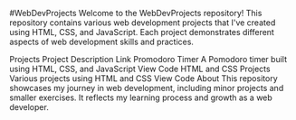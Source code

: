 #WebDevProjects
Welcome to the WebDevProjects repository! This repository contains various web development projects that I've created using HTML, CSS, and JavaScript. Each project demonstrates different aspects of web development skills and practices.

Projects
Project	Description	Link
Promodoro Timer	A Pomodoro timer built using HTML, CSS, and JavaScript	View Code
HTML and CSS Projects	Various projects using HTML and CSS	View Code
About
This repository showcases my journey in web development, including minor projects and smaller exercises. It reflects my learning process and growth as a web developer.
